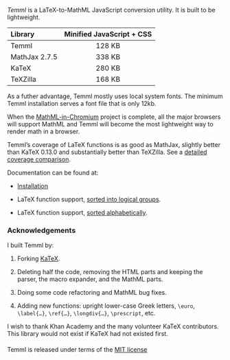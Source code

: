*Temml* is a LaTeX-to-MathML JavaScript conversion utility. It is built to be lightweight.

| Library       | Minified JavaScript + CSS |
|:--------------|:-------------------------:|
| Temml         |         128 KB            |
| MathJax 2.7.5 |         338 KB            |
| KaTeX         |         280 KB            |
| TeXZilla      |         168 KB            |

As a futher advantage, Temml mostly uses local system fonts. The minimum Temml installation serves a font file that is only 12kb.

When the [MathML-in-Chromium](https://mathml.igalia.com/news/) project is complete, all the major browsers will support MathML and Temml will become the most lightweight way to render math in a browser.

Temml’s coverage of LaTeX functions is as good as MathJax, slightly better than KaTeX 0.13.0 and substantially better than TeXZilla. See a [detailed coverage comparison](https://temml.org/docs/en/comparison.html).

Documentation can be found at:

* [Installation](https://temml.org/site/docs/en/administration.html)

* LaTeX function support, [sorted into logical groups](https://temml.org/site/docs/en/supported.html).

* LaTeX function support, [sorted alphabetically](https://temml.org/site/docs/en/support_table.html).

### Acknowledgements

I built Temml by:

1. Forking [KaTeX](https://katex.org/).

2. Deleting half the code, removing the HTML parts and keeping the parser, the macro expander, and the MathML parts.

3. Doing some code refactoring and MathML bug fixes.

4. Adding new functions: upright lower-case Greek letters, `\euro`, `\label{…}`, `\ref{…}`, `\longdiv{…}`, `\prescript`, etc.

I wish to thank Khan Academy and the many volunteer KaTeX contributors. This library would not exist if KaTeX had not existed first.

####

Temml is released under terms of the [MIT license](https://mit-license.org/)
